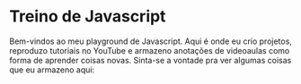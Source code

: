 # Treino de Javascript
Bem-vindos ao meu playground de Javascript. Aqui é onde eu crio projetos, reproduzo tutoriais no YouTube e armazeno anotações de videoaulas como forma de aprender coisas novas. Sinta-se a vontade pra ver algumas coisas que eu armazeno aqui:

